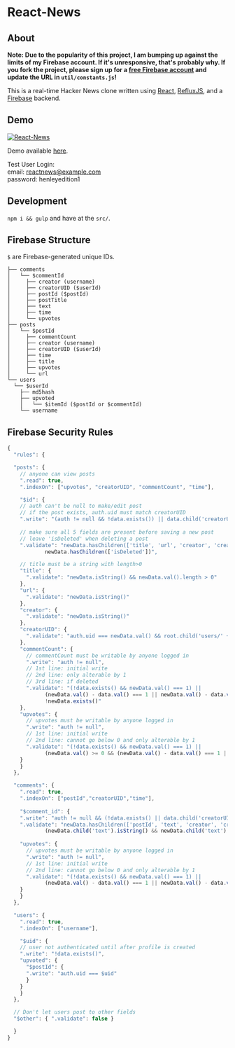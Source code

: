 # React-News

## About

**Note: Due to the popularity of this project, I am bumping up against the limits of my Firebase account. If it's unresponsive, that's probably why. If you fork the project, please sign up for a [free Firebase account](https://www.firebase.com/pricing.html) and update the URL in `util/constants.js`!**

This is a real-time Hacker News clone written using [React](http://facebook.github.io/react/), [RefluxJS](https://github.com/spoike/refluxjs), and a [Firebase](http://firebase.com) backend.

## Demo

[![React-News](http://henleyedition.com/content/images/2015/02/Screen-Shot-2015-02-22-at-10-59-05-PM.png)](http://henleyedition.com/react-news/)

Demo available [here](http://henleyedition.com/react-news/).

Test User Login:  
email: reactnews@example.com  
password: henleyedition1

## Development

`npm i && gulp` and have at the `src/`.

## Firebase Structure

`$` are Firebase-generated unique IDs.

```
├── comments
│   └── $commentId
│     ├── creator (username)
│     ├── creatorUID ($userId)
│     ├── postId ($postId)
│     ├── postTitle
│     ├── text
│     ├── time
│     └── upvotes
├── posts
│   └── $postId
│     ├── commentCount
│     ├── creator (username)
│     ├── creatorUID ($userId)
│     ├── time
│     ├── title
│     ├── upvotes
│     └── url
└── users
  └── $userId
    ├── md5hash
    ├── upvoted
    │   └── $itemId ($postId or $commentId)
    └── username
```

## Firebase Security Rules

```javascript
{
  "rules": {

  "posts": {
    // anyone can view posts
    ".read": true,
    ".indexOn": ["upvotes", "creatorUID", "commentCount", "time"],

    "$id": {
    // auth can't be null to make/edit post
    // if the post exists, auth.uid must match creatorUID
    ".write": "(auth != null && !data.exists()) || data.child('creatorUID').val() === auth.uid",
      
    // make sure all 5 fields are present before saving a new post
    // leave 'isDeleted' when deleting a post
    ".validate": "newData.hasChildren(['title', 'url', 'creator', 'creatorUID', 'time']) ||
            newData.hasChildren(['isDeleted'])",

    // title must be a string with length>0
    "title": {
      ".validate": "newData.isString() && newData.val().length > 0"
    },
    "url": {
      ".validate": "newData.isString()"
    },
    "creator": {
      ".validate": "newData.isString()"
    },
    "creatorUID": {
      ".validate": "auth.uid === newData.val() && root.child('users/' + newData.val()).exists()"
    },
    "commentCount": {
      // commentCount must be writable by anyone logged in
      ".write": "auth != null",
      // 1st line: initial write
      // 2nd line: only alterable by 1
      // 3rd line: if deleted
      ".validate": "(!data.exists() && newData.val() === 1) ||
            (newData.val() - data.val() === 1 || newData.val() - data.val() === -1) ||
            !newData.exists()"
    },
    "upvotes": {
      // upvotes must be writable by anyone logged in
      ".write": "auth != null",
      // 1st line: initial write
      // 2nd line: cannot go below 0 and only alterable by 1
      ".validate": "(!data.exists() && newData.val() === 1) ||
            (newData.val() >= 0 && (newData.val() - data.val() === 1 || newData.val() - data.val() === -1))"
    }
    }
  },

  "comments": {
    ".read": true,
    ".indexOn": ["postId","creatorUID","time"],
    
    "$comment_id": {
    ".write": "auth != null && (!data.exists() || data.child('creatorUID').val() === auth.uid)",
    ".validate": "newData.hasChildren(['postId', 'text', 'creator', 'creatorUID', 'time']) &&
            (newData.child('text').isString() && newData.child('text').val() != '')",
    
    "upvotes": {
      // upvotes must be writable by anyone logged in
      ".write": "auth != null",
      // 1st line: initial write
      // 2nd line: cannot go below 0 and only alterable by 1
      ".validate": "(!data.exists() && newData.val() === 1) ||
            (newData.val() - data.val() === 1 || newData.val() - data.val() === -1)"
    }
    }
  },

  "users": {
    ".read": true,
    ".indexOn": ["username"],

    "$uid": {
    // user not authenticated until after profile is created
    ".write": "!data.exists()",
    "upvoted": {
      "$postId": {
      ".write": "auth.uid === $uid"
      }
    }
    }
  },

  // Don't let users post to other fields
  "$other": { ".validate": false }

  }
}
```